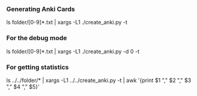 ### Generating Anki Cards

ls folder/[0-9]*.txt | xargs -L1 ./create_anki.py -t

### For the debug mode 

ls folder/[0-9]*.txt | xargs -L1 ./create_anki.py -d 0 -t

### For getting statistics

ls ../../folder/* | xargs -L1 ../../create_anki.py  -t | awk '{print $1 "," $2 "," $3 "," $4 "," $5}'
